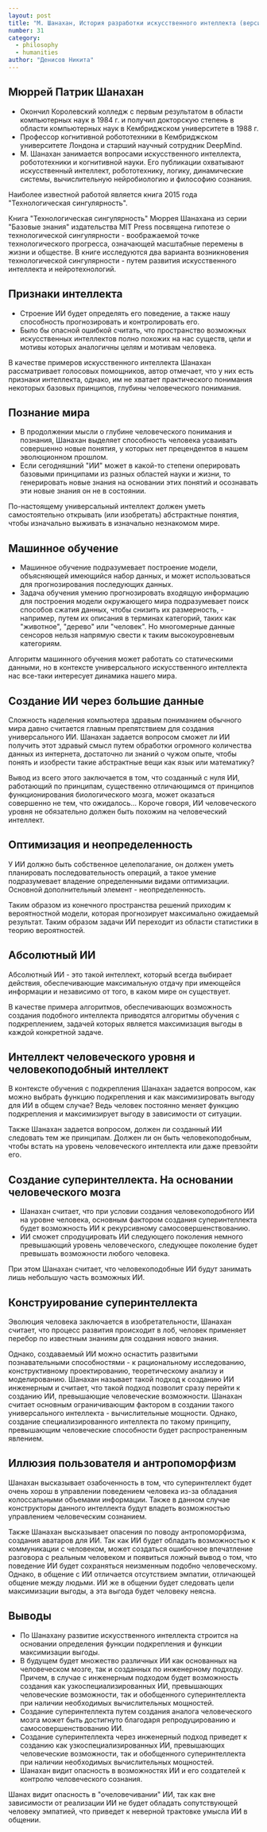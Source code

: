 ```yaml
---
layout: post
title: "М. Шанахан, История разработки искусственного интеллекта (версия 2)"
number: 31
category:
  - philosophy
  - humanities
author: "Денисов Никита"
---
```


## Мюррей Патрик Шанахан
* Окончил Королевский колледж с первым результатом в области компьютерных наук в 1984 г. и получил докторскую степень в области компьютерных наук в Кембриджском университете в 1988 г.
* Профессор когнитивной робототехники в Кембриджском университете Лондона и старший научный сотрудник DeepMind. 
* М. Шанахан занимается вопросами искусственного интеллекта, робототехники и когнитивной науки. Его публикации охватывают искусственный интеллект, робототехнику, логику, динамические системы, вычислительную нейробиологию и философию сознания.

Наиболее известной работой является книга 2015 года "Технологическая сингулярность".

Книга "Технологическая сингулярность" Мюррея Шанахана из серии "Базовые знания" издательства MIT Press посвящена гипотезе о технологической сингулярности - воображаемой точке технологического прогресса, означающей масштабные перемены в жизни и обществе. В книге исследуются два варианта возникновения технологической сингулярности - путем развития искусственного интеллекта и нейротехнологий.

## Признаки интеллекта
* Строение ИИ будет определять его поведение, а также нашу способность прогнозировать и контролировать его.
* Было бы опасной ошибкой считать, что пространство возможных искусственных интеллектов полно похожих на нас существ, цели и мотивы которых аналогичны целям и мотивам человека.

В качестве примеров искусственного интеллекта Шанахан рассматривает голосовых помощников, автор отмечает, что у них есть признаки интеллекта, однако, им не хватает практического понимания некоторых базовых принципов, глубины человеческого понимания.

## Познание мира
* В продолжении мысли о глубине человеческого понимания и познания, Шанахан выделяет способность человека усваивать совершенно новые понятия, у которых нет прецендентов в нашем эволюционном прошлом.
* Если сегодняшний "ИИ" может в какой-то степени оперировать базовыми принципами из разных областей науки и жизни, то генерировать новые знания на основании этих понятий и осознавать эти новые знания он не в состоянии.

По-настоящему универсальный интеллект должен уметь самостоятельно открывать (или изобретать) абстрактные понятия, чтобы изначально выживать в изначально незнакомом мире.

## Машинное обучение
* Машинное обучение подразумевает построение модели, объясняющей имеющийся набор данных, и может использоваться для прогнозирования последующих данных.
* Задача обучения умению прогнозировать входящую информацию для построения модели окружающего мира подразумевает поиск способов сжатия данных, чтобы снизить их размерность, - например, путем их описания в терминах категорий, таких как "животное", "дерево" или "человек". Но многомерные данные сенсоров нельзя напрямую свести к таким высокоуровневым категориям.

Алгоритм машинного обучения может работать со статическими данными, но в контексте универсального искусственного интеллекта нас все-таки интересует динамика нашего мира.

## Создание ИИ через большие данные
Сложность наделения компьютера здравым пониманием обычного мира давно считается главным препятствием для создания универсального ИИ. Шанахан задается вопросом сможет ли ИИ получить этот здравый смысл путем обработки огромного количества данных из интернета, достаточно ли знаний о чужом опыте, чтобы понять и изобрести такие абстрактные вещи как язык или математику?

Вывод из всего этого заключается в том, что созданный с нуля ИИ, работающий по принципам, существенно отличающимся от принципов функционирования биологического мозга, может оказаться совершенно не тем, что ожидалось… Короче говоря, ИИ человеческого уровня не обязательно должен быть похожим на человеческий интеллект.

## Оптимизация и неопределенность
У ИИ должно быть собственное целеполагание, он должен уметь планировать последовательность операций, а такое умение подразумевает владение определенными видами оптимизации. Основной дополнительный элемент - неопределенность.

Таким образом из конечного пространства решений приходим к вероятностной модели, которая прогнозирует максимально ожидаемый результат. Таким образом задачи ИИ переходит из области статистики в теорию вероятностей.

## Абсолютный ИИ
Абсолютный ИИ - это такой интеллект, который всегда выбирает действия, обеспечивающие максимальную отдачу при имеющейся информации и независимо от того, в каком мире он существует.

В качестве примера алгоритмов, обеспечивающих возможность создания подобного интеллекта приводятся алгоритмы обучения с подкреплением, задачей которых является максимизация выгоды в каждой конкретной задаче.

## Интеллект человеческого уровня и человекоподобный интеллект
В контексте обучения с подкрепления Шанахан задается вопросом, как можно выбрать функцию подкрепления и как максимизировать выгоду для ИИ в общем случае? Ведь человек постоянно меняет функцию подкрепления и максимизирует выгоду в зависимости от ситуации.

Также Шанахан задается вопросом, должен ли созданный ИИ следовать тем же принципам. Должен ли он быть человекоподобным, чтобы встать на уровень человеческого интеллекта или даже превзойти его.

## Создание суперинтеллекта. На основании человеческого мозга
* Шанахан считает, что при условии создания человекоподобного ИИ на уровне человека, основным фактором создания суперинтеллекта будет возможность ИИ к рекурсивному самосовершенствованию. 
* ИИ сможет спродуцировать ИИ следующего поколения немного превышающий уровень человеческого, следующее поколение будет превышать возможности любого человека.

При этом Шанахан считает, что человекоподобные ИИ будут занимать лишь небольшую часть возможных ИИ.

## Конструирование суперинтеллекта
Эволюция человека заключается в изобретательности, Шанахан считает, что процесс развития происходит в лоб, человек применяет перебор по известным знаниям для создания нового знания.

Однако, создаваемый ИИ можно оснастить развитыми познавательными способностями - к рациональному исследованию, конструктивному проектированию, теоретическому анализу и моделированию. Шанахан называет такой подход к созданию ИИ инженерным и считает, что такой подход позволит сразу перейти к созданию ИИ, превышающие человеческие возможности. Шанахан считает основным ограничивающим фактором в создании такого универсального интеллекта - вычислительные мощности. Однако, создание специализированного интеллекта по такому принципу, превышающим человеческие способности будет распространенным явлением.

## Иллюзия пользователя и антропоморфизм
Шанахан высказывает озабоченность в том, что суперинтеллект будет очень хорош в управлении поведением человека из-за обладания колоссальными объемами информации. Также в данном случае конструкторы данного интеллекта будут владеть возможностью управлением человеческим сознанием.

Также Шанахан высказывает опасения по поводу антропоморфизма, создания аватаров для ИИ. Так как ИИ будет обладать возможностью к коммуникации с человеком, может создаться ошибочное впечатление разговора с реальным человеком и появиться ложный вывод о том, что поведение ИИ будет сохраняться неизменным подобно человеческому. Однако, в общение с ИИ отличается отсутствием эмпатии, отличающей общение между людьми. ИИ же в общении будет следовать цели максимизации выгоды, а эта выгода будет человеку неясна.

## Выводы
* По Шанахану развитие искусственного интеллекта строится на основании определения функции подкрепления и функции максимизации выгоды. 
* В будущем будет множество различных ИИ как основанных на человеческом мозге, так и созданных по инженерному подходу. Причем, в случае с инженерным подходом будет возможность создания как узкоспециализированных ИИ, превышающих человеческие возможности, так и обобщенного суперинтеллекта при наличии необходимых вычислительных мощностей.
* Создание суперинтеллекта путем создания аналога человеческого мозга может быть достигнуто благодаря репродуцированию и самосовершенствованию ИИ.
* Создание суперинтеллекта через инженерный подход приведет к созданию как узкоспециализированных ИИ, превышающих человеческие возможности, так и обобщенного суперинтеллекта при наличии необходимых вычислительных мощностей.
* Шанахан видит опасность в возможностях ИИ и его создателей к контролю человеческого сознания.

Шанах видит опасность в "очеловечивании" ИИ, так как вне зависимости от реализации ИИ не будет обладать сопутствующей человеку эмпатией, что приведет к неверной трактовке умысла ИИ в общении.
